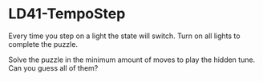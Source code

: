 # LD41-TempoStep

Every time you step on a light the state will switch.
Turn on all lights to complete the puzzle.

Solve the puzzle in the minimum amount of moves to play the hidden tune.
Can you guess all of them?
